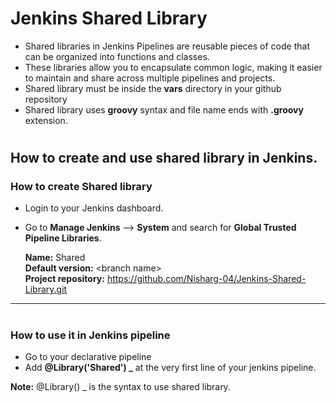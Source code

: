 # Jenkins Shared Library
- Shared libraries in Jenkins Pipelines are reusable pieces of code that can be organized into functions and classes.
- These libraries allow you to encapsulate common logic, making it easier to maintain and share across multiple pipelines and projects.
- Shared library must be inside the **vars** directory in your github repository
- Shared library uses **groovy** syntax and file name ends with **.groovy** extension. 

#
## How to create and use shared library in Jenkins.

### How to create Shared library
- Login to your Jenkins dashboard.
- Go to **Manage Jenkins** --> **System** and search for **Global Trusted Pipeline Libraries**.

  **Name:** Shared <br>
  **Default version:** \<branch name><br>
  **Project repository:** https://github.com/Nisharg-04/Jenkins-Shared-Library.git <br>
****


#
### How to use it in Jenkins pipeline
- Go to your declarative pipeline
- Add **@Library('Shared') _** at the very first line of your jenkins pipeline.

**Note:** @Library() _ is the syntax to use shared library.
